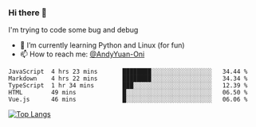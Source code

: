 ### Hi there 👋

I'm trying to code some bug and debug

- 🌱 I’m currently learning Python and Linux (for fun)
- 📫 How to reach me: [@AndyYuan-Oni](https://github.com/AndyYuan-Oni)


<!--START_SECTION:waka-->
```text
JavaScript  4 hrs 23 mins       ████████░░░░░░░░░░░░░░░░░   34.44 % 
Markdown    4 hrs 22 mins       ████████░░░░░░░░░░░░░░░░░   34.34 % 
TypeScript  1 hr 34 mins        ███░░░░░░░░░░░░░░░░░░░░░░   12.39 % 
HTML        49 mins             █░░░░░░░░░░░░░░░░░░░░░░░░   06.50 % 
Vue.js      46 mins             █░░░░░░░░░░░░░░░░░░░░░░░░   06.06 %
```
<!--END_SECTION:waka-->

  <!--**AndyYuan-Oni/AndyYuan-Oni** is a ✨ _special_ ✨ repository because its `README.md` (this file) appears on your GitHub profile.-->
[![Top Langs](https://github-readme-stats.vercel.app/api/top-langs/?username=AndyYUan-Oni&layout=compact)](https://github.com/AndyYUan-Oni/github-readme-stats)

